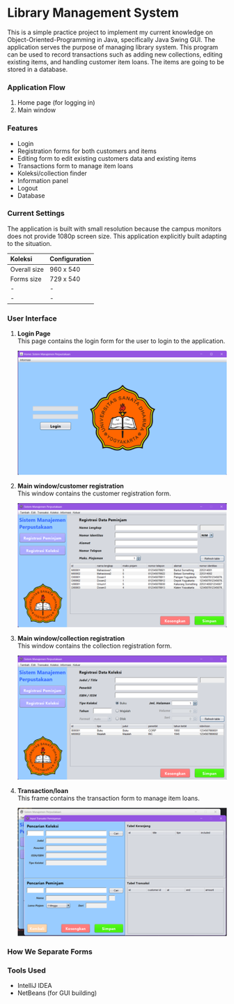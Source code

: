 # Library Management System

This is a simple practice project to implement my current knowledge on Object-Oriented-Programming
in Java, specifically Java Swing GUI. The application serves the purpose of managing
library system. This program can be used to record transactions such as adding new 
collections, editing existing items, and handling customer item loans. The items
are going to be stored in a database.

### Application Flow

1. Home page (for logging in)
2. Main window

### Features 

- Login
- Registration forms for both customers and items
- Editing form to edit existing customers data and existing items
- Transactions form to manage item loans
- Koleksi/collection finder
- Information panel
- Logout
- Database

### Current Settings

The application is built with small resolution because the campus monitors does not
provide 1080p screen size. This application explicitly built adapting to the situation.

| Koleksi        | Configuration |
|:---------------|:--------------|
| Overall size   | 960 x 540     |
| Forms size     | 729 x 540     |
| -              | -             |
| -              | -             |

### User Interface

1. **Login Page** <br>
    This page contains the login form for the user to login to the application.
    <div style="text-align: center;"> 
        <img src="images/login-page.png" alt="login page">
    </div>
   
2. **Main window/customer registration** <br>
    This window contains the customer registration form.
    <div style="text-align: center;"> 
        <img src="images/registrasi-peminjam.png" alt="customer registration">
    </div>
   
3. **Main window/collection registration** <br>
    This window contains the collection registration form.
    <div style="text-align: center;"> 
        <img src="images/registrasi-koleksi.png" alt="collection registration">
    </div>

4. **Transaction/loan** <br>
    This frame contains the transaction form to manage item loans.
    <div style="text-align: center;"> 
        <img src="images/transaksi-pinjam.png" alt="loan transaction window">
    </div>

### How We Separate Forms



### Tools Used

- IntelliJ IDEA
- NetBeans (for GUI building)
